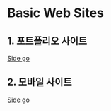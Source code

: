 # Basic Web Sites
## 1. 포트폴리오 사이트
<a href="https://matodale.github.io/MyPortFolio/Portfolio/index.html">Side go</a>
## 2. 모바일 사이트
<a href="https://matodale.github.io/MyPortFolio/AppleWebSite/apple01.html">Side go</a>
